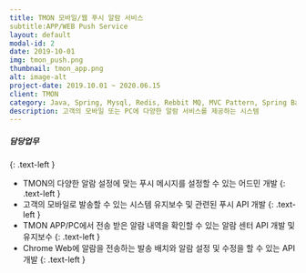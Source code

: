```yaml
---
title: TMON 모바일/웹 푸시 알람 서비스 
subtitle:APP/WEB Push Service
layout: default
modal-id: 2
date: 2019-10-01
img: tmon_push.png
thumbnail: tmon_app.png
alt: image-alt
project-date: 2019.10.01 ~ 2020.06.15
client: TMON
category: Java, Spring, Mysql, Redis, Rebbit MQ, MVC Pattern, Spring Batch, Firebase 등
description: 고객의 모바일 또는 PC에 다양한 알람 서비스를 제공하는 시스템
---
```

##### 담당업무
{: .text-left }
* TMON의 다양한 알람 설정에 맞는 푸시 메시지를 설정할 수 있는 어드민 개발
{: .text-left }
* 고객의 모바일로 발송할 수 있는 시스템 유지보수 및 관련된 푸시 API 개발
{: .text-left }
* TMON APP/PC에서 전송 받은 알람 내역을 확인할 수 있는 알람 센터 API 개발 및 유지보수
{: .text-left } 
* Chrome Web에 알람을 전송하는 발송 배치와 알람 설정 및 수정을 할 수 있는 API 개발
{: .text-left } 